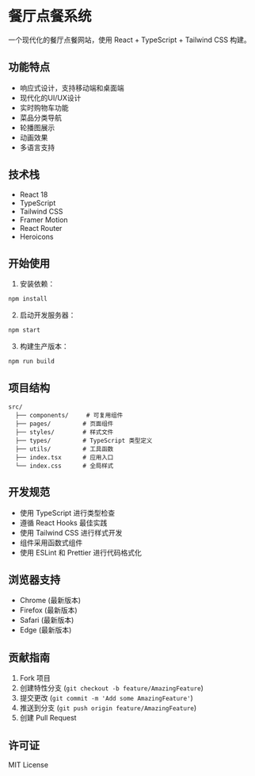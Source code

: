 # 餐厅点餐系统

一个现代化的餐厅点餐网站，使用 React + TypeScript + Tailwind CSS 构建。

## 功能特点

- 响应式设计，支持移动端和桌面端
- 现代化的UI/UX设计
- 实时购物车功能
- 菜品分类导航
- 轮播图展示
- 动画效果
- 多语言支持

## 技术栈

- React 18
- TypeScript
- Tailwind CSS
- Framer Motion
- React Router
- Heroicons

## 开始使用

1. 安装依赖：

```bash
npm install
```

2. 启动开发服务器：

```bash
npm start
```

3. 构建生产版本：

```bash
npm run build
```

## 项目结构

```
src/
  ├── components/     # 可复用组件
  ├── pages/         # 页面组件
  ├── styles/        # 样式文件
  ├── types/         # TypeScript 类型定义
  ├── utils/         # 工具函数
  ├── index.tsx      # 应用入口
  └── index.css      # 全局样式
```

## 开发规范

- 使用 TypeScript 进行类型检查
- 遵循 React Hooks 最佳实践
- 使用 Tailwind CSS 进行样式开发
- 组件采用函数式组件
- 使用 ESLint 和 Prettier 进行代码格式化

## 浏览器支持

- Chrome (最新版本)
- Firefox (最新版本)
- Safari (最新版本)
- Edge (最新版本)

## 贡献指南

1. Fork 项目
2. 创建特性分支 (`git checkout -b feature/AmazingFeature`)
3. 提交更改 (`git commit -m 'Add some AmazingFeature'`)
4. 推送到分支 (`git push origin feature/AmazingFeature`)
5. 创建 Pull Request

## 许可证

MIT License 